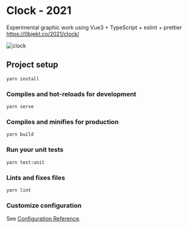 # Clock - 2021
Experimental graphic work using Vue3 + TypeScript + eslint + prettier   
https://0bjekt.co/2021/clock/

![clock](https://user-images.githubusercontent.com/1344010/145604476-eaf82045-55bf-4e9d-8a7b-b112f2e11a81.jpg)

## Project setup
```
yarn install
```

### Compiles and hot-reloads for development
```
yarn serve
```

### Compiles and minifies for production
```
yarn build
```

### Run your unit tests
```
yarn test:unit
```

### Lints and fixes files
```
yarn lint
```

### Customize configuration
See [Configuration Reference](https://cli.vuejs.org/config/).
